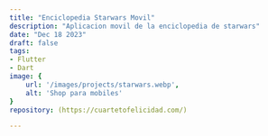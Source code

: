 ```yaml
---
title: "Enciclopedia Starwars Movil"
description: "Aplicacion movil de la enciclopedia de starwars"
date: "Dec 18 2023"
draft: false
tags:
- Flutter
- Dart
image: {
    url: '/images/projects/starwars.webp',
    alt: 'Shop para mobiles'
}
repository: (https://cuartetofelicidad.com/)

---
```



